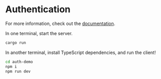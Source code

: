 # Authentication

For more information, check out the [documentation](../../docs/ctx.md).

In one terminal, start the server.

```sh
cargo run
```

In another terminal, install TypeScript dependencies, and run the client!

```sh
cd auth-demo
npm i
npm run dev
```
